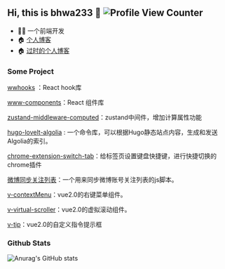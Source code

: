 ## Hi, this is bhwa233 :wave: ![Profile View Counter](https://komarev.com/ghpvc/?username=lxw15337674)

- :man_technologist: 一个前端开发
- :house: [个人博客](https://notion-next-plum-chi.vercel.app/) 
- :house: [过时的个人博客](https://lxw15337674.github.io/) 


### Some Project 

[wwhooks](https://github.com/lxw15337674/ww-hooks) ：React hook库

[www-components](https://github.com/lxw15337674/www-components)：React 组件库

[zustand-middleware-computed](https://github.com/lxw15337674/zustand-middleware-computed)：zustand中间件，增加计算属性功能

[hugo-lovelt-algolia](https://github.com/lxw15337674/hugo-lovelt-algolia) : 一个命令库，可以根据Hugo静态站点内容，生成和发送Algolia的索引。

[chrome-extension-switch-tab](https://github.com/lxw15337674/chrome-extension-switch-tab)：给标签页设置键盘快捷键，进行快捷切换的chrome插件

[微博同步关注列表](https://github.com/lxw15337674/weiboSyncFollow)：一个用来同步微博账号关注列表的js脚本。

[v-contextMenu](https://github.com/lxw15337674/v-contextMenu)：vue2.0的右键菜单组件。

[v-virtual-scroller](https://github.com/lxw15337674/v-virtualScroller)：vue2.0的虚拟滚动组件。

[v-tip](https://github.com/lxw15337674/v-tip)：vue2.0的自定义指令提示框

### Github Stats 

![Anurag's GitHub stats](https://github-readme-stats.vercel.app/api?username=lxw15337674&show_icons=true)
